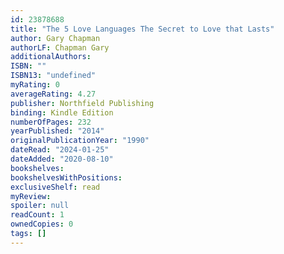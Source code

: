 ```yaml
---
id: 23878688
title: "The 5 Love Languages The Secret to Love that Lasts"
author: Gary Chapman
authorLF: Chapman Gary
additionalAuthors: 
ISBN: ""
ISBN13: "undefined"
myRating: 0
averageRating: 4.27
publisher: Northfield Publishing
binding: Kindle Edition
numberOfPages: 232
yearPublished: "2014"
originalPublicationYear: "1990"
dateRead: "2024-01-25"
dateAdded: "2020-08-10"
bookshelves: 
bookshelvesWithPositions: 
exclusiveShelf: read
myReview: 
spoiler: null
readCount: 1
ownedCopies: 0
tags: []
---
```



